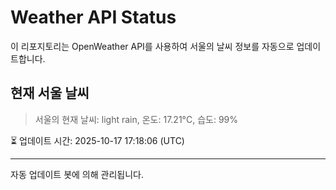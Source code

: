 
# Weather API Status

이 리포지토리는 OpenWeather API를 사용하여 서울의 날씨 정보를 자동으로 업데이트합니다.

## 현재 서울 날씨
> 서울의 현재 날씨: light rain, 온도: 17.21°C, 습도: 99%

⏳ 업데이트 시간: 2025-10-17 17:18:06 (UTC)

---
자동 업데이트 봇에 의해 관리됩니다.
